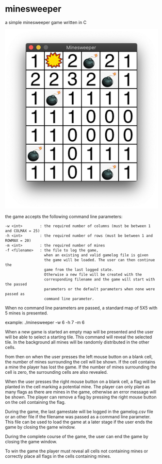 # minesweeper
a simple minesweeper game written in C

![Screenshot](https://github.com/KennethEmerson/minesweeper/blob/master/Screenshot.png)


the game accepts the following command line parameters:

    -w <int>        : the required number of columns (must be between 1 and COLMAX = 25)
    -h <int>        : the required number of rows (must be between 1 and ROWMAX = 20) 
    -m <int>        : the required number of mines
    -f <filename>   : the file to log the game, 
                      when an existing and valid gamelog file is given
                      the game will be loaded. The user can then continue the
                      game from the last logged state. 
                      Otherwise a new file will be created with the 
                      corresponding filename and the game will start with the passed 
                      parameters or the default parameters when none were passed as
                      command line parameter.

When no command line parameters are passed, a standard map of 5X5 with 5 mines is presented.

example: ./minesweeper -w 6 -h 7 -m 6

When a new game is started an empty map will be presented and the user will be able to
select a starting tile.
This command will reveal the selected tile. In the background all mines
will be randomly distributed in the other cells.

from then on when the user presses the left mouse button on a blank cell,
the number of mines surrounding the cell will be shown. If the cell contains
a mine the player has lost the game. If the number of mines surrounding
the cell is zero, the surrounding cells are also revealed.
    
When the user presses the right mouse button on a blank cell, a flag will be planted
in the cell marking a potential mine. The player can only plant as many flags 
as there are mines in the game, otherwise an error message will be shown.
The player can remove a flag by pressing the right mouse button on the cell containing
the flag.

During the game, the last gamestate will be logged in the gamelog.csv file or 
an other file if the filename was passed as a command line parameter. 
This file can be used to load the game at a later stage if the user ends the game by
closing the game window.

During the complete course of the game,  the user can end the game by closing the game window.

To win the game the player must reveal all cells not containing mines or
correctly place all flags in the cells containing mines. 
